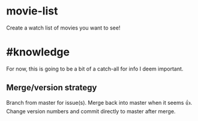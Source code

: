 # movie-list
Create a watch list of movies you want to see!

# #knowledge
For now, this is going to be a bit of a catch-all for info I deem important.

## Merge/version strategy
Branch from master for issue(s). Merge back into master when it seems :+1:. Change version numbers and commit directly to master after merge.
